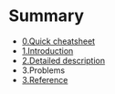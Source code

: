 # Summary

* [0.Quick cheatsheet](README.md)
* [1.Introduction](1_Introduction.md)
* [2.Detailed description](2_detailed_description.md)
* 3.Problems
* [3.Reference](3_reference.md)

